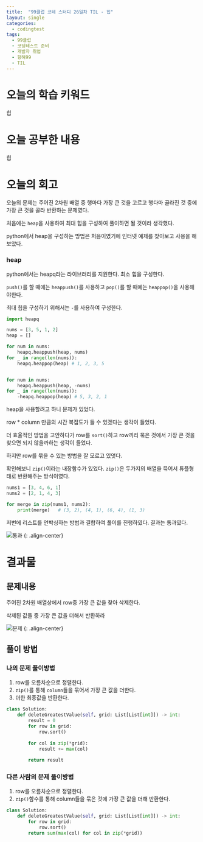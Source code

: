 ```yaml
---
title:  "99클럽 코테 스터디 26일차 TIL - 힙"
layout: single
categories:
  - codingtest
tags:
  - 99클럽
  - 코딩테스트 준비
  - 개발자 취업
  - 항해99
  - TIL
---
```


# 오늘의 학습 키워드 
힙

# 오늘 공부한 내용
힙

# 오늘의 회고
오늘의 문제는 주어진 2차원 배열 중 행마다 가장 큰 것을 고르고 행다마 골라진 것 중에 가장 큰 것을 골라 반환하는 문제였다.

처음에는 `heap`을 사용하여 최대 힙을 구성하여 풀이하면 될 것이라 생각했다.

python에서 heap을 구성하는 방법은 처음이였기에 인터넷 예제를 찾아보고 사용을 해보았다.

### heap
python에서는 heapq라는 라이브러리를 지원한다. 최소 힙을 구성한다.

`push()`를 할 때에는 `heappush()`를 사용하고 `pop()`를 할 때에는 `heappop()`을 사용해야한다.

최대 힙을 구성하기 위해서는 `-`를 사용하여 구성한다.

```python
import heapq

nums = [3, 5, 1, 2]
heap = []

for num in nums:
	heapq.heappush(heap, nums)
for _ in range(len(nums)):
	heapq.heappop(heap) # 1, 2, 3, 5


for num in nums:
	heapq.heappush(heap, -nums)
for _ in range(len(nums)):
	-heapq.heappop(heap) # 5, 3, 2, 1
```

heap을 사용할려고 하니 문제가 있었다.

row * column 만큼의 시간 복잡도가 들 수 있겠다는 생각이 들었다.

더 효율적인 방법을 고안하다가 row를 `sort()`하고 row끼리 묶은 것에서 가장 큰 것을 찾으면 되지 않을까하는 생각이 들었다.

하지만 row를 묶을 수 있는 방법을 잘 모르고 있엇다.

확인해보니 `zip()`이라는 내장함수가 있었다. `zip()`은 두가지의 배열을 묶어서 튜플형태로 반환해주는 방식이였다.

```python
nums1 = [3, 4, 6, 1]
nums2 = [2, 1, 4, 3]

for merge in zip(nums1, nums2):
	print(merge)   # (3, 2), (4, 1), (6, 4), (1, 3)
```

저번에 리스트를 언박싱하는 방법과 결합하여 풀이를 진행하였다. 결과는 통과였다.

![통과](https://github.com/kimhyunso/kimhyunso.github.io/assets/87798982/535719fb-ce06-4b62-96c2-05a49a6e0baa)
{: .align-center}

# 결과물
## 문제내용
주어진 2차원 배열상에서 row중 가장 큰 값을 찾아 삭제한다.

삭제된 값들 중 가장 큰 값을 더해서 반환하라


![문제](https://github.com/kimhyunso/kimhyunso.github.io/assets/87798982/cd49bc15-7274-4820-9fb2-f10b82e35c79)
{: .align-center}

## 풀이 방법
### 나의 문제 풀이방법
1. row를 오름차순으로 정렬한다.
2. `zip()`를 통해 `column`들을 묶어서 가장 큰 값을 더한다.
3. 더한 최종값을 반환한다.


```python
class Solution:
	def deleteGreatestValue(self, grid: List[List[int]]) -> int:
		result = 0
		for row in grid:
			row.sort()
		
		for col in zip(*grid):
			result += max(col)
		
		return result
```


### 다른 사람의 문제 풀이방법
1. row를 오름차순으로 정렬한다.
2. `zip()`함수를 통해 column들을 묶은 것에 가장 큰 값을 더해 반환한다.

```python
class Solution:
	def deleteGreatestValue(self, grid: List[List[int]]) -> int:
		for row in grid:
			row.sort()
    	return sum(max(col) for col in zip(*grid))
```
